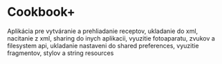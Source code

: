 # Cookbook+

Aplikácia pre vytváranie a prehliadanie receptov, ukladanie do xml, nacitanie z xml, sharing do inych aplikacii, vyuzitie fotoaparatu, zvukov a filesystem api, ukladanie nastaveni do shared preferences, vyuzitie fragmentov, stylov a string resources